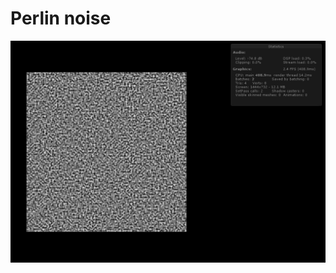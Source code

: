 # Perlin noise

![alt text](https://github.com/proman3419/Programming-Challenges-v1.4/blob/master/Screenshots/40_1.PNG)
